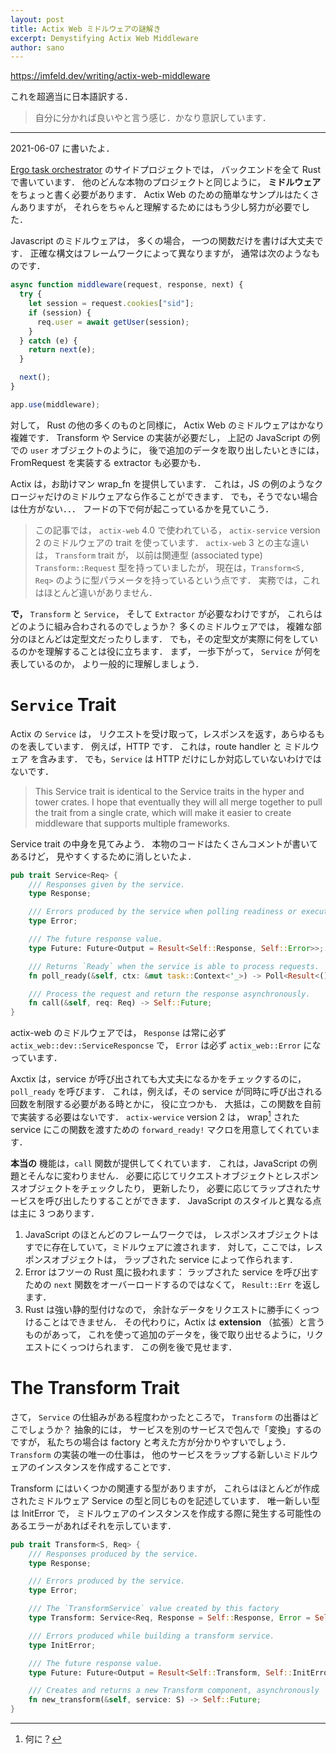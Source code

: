 ```yaml
---
layout: post
title: Actix Web ミドルウェアの謎解き
excerpt: Demystifying Actix Web Middleware
author: sano
---
```


<https://imfeld.dev/writing/actix-web-middleware>

これを超適当に日本語訳する．

> 自分に分かれば良いやと言う感じ．かなり意訳しています．

---

2021-06-07 に書いたよ．

[Ergo task orchestrator](https://github.com/dimfeld/ergo) のサイドプロジェクトでは，
バックエンドを全て Rust で書いています．
他のどんな本物のプロジェクトと同じように，
**ミドルウェア** をちょっと書く必要があります．
Actix Web のための簡単なサンプルはたくさんありますが，
それらをちゃんと理解するためにはもう少し努力が必要でした．

Javascript のミドルウェアは，
多くの場合，
一つの関数だけを書けば大丈夫です．
正確な構文はフレームワークによって異なりますが，
通常は次のようなものです．

```javascript
async function middleware(request, response, next) {
  try {
    let session = request.cookies["sid"];
    if (session) {
      req.user = await getUser(session);
    }
  } catch (e) {
    return next(e);
  }

  next();
}

app.use(middleware);
```

対して，
Rust の他の多くのものと同様に，
Actix Web のミドルウェアはかなり複雑です．
Transform や Service の実装が必要だし，
上記の JavaScript の例での `user` オブジェクトのように，
後で追加のデータを取り出したいときには，
FromRequest を実装する extractor も必要かも．

Actix は，お助けマン wrap_fn を提供しています．
これは，JS の例のようなクロージャだけのミドルウェアなら作ることができます．
でも，そうでない場合は仕方がない．．．
フードの下で何が起こっているかを見ていこう．

> この記事では，
> `actix-web` 4.0 で使われている，
> `actix-service` version 2 のミドルウェアの trait を使っています．
> `actix-web` 3 との主な違いは，
> `Transform` trait が，
> 以前は関連型 (associated type) `Transform::Request` 型を持っていましたが，
> 現在は，`Transform<S, Req>` のように型パラメータを持っているという点です．
> 実務では，これはほとんど違いがありません．

**で，**
`Transform` と `Service`，
そして `Extractor` が必要なわけですが，
これらはどのように組み合わされるのでしょうか？
多くのミドルウェアでは，
複雑な部分のほとんどは定型文だったりします．
でも，その定型文が実際に何をしているのかを理解することは役に立ちます．
まず，
一歩下がって，
`Service` が何を表しているのか，
より一般的に理解しましょう．

# `Service` Trait

Actix の `Service` は，
リクエストを受け取って，レスポンスを返す，あらゆるものを表しています．
例えば，HTTP です．
これは，route handler と ミドルウェア を含みます．
でも，`Service` は HTTP だけにしか対応していないわけではないです．

> This Service trait is identical to the Service traits in the hyper and tower crates.
> I hope that eventually they will all merge together to pull the trait from a single crate,
> which will make it easier to create middleware that supports multiple frameworks.

Service trait の中身を見てみよう．
本物のコードはたくさんコメントが書いてあるけど，
見やすくするために消しといたよ．

```rust
pub trait Service<Req> {
    /// Responses given by the service.
    type Response;

    /// Errors produced by the service when polling readiness or executing call.
    type Error;

    /// The future response value.
    type Future: Future<Output = Result<Self::Response, Self::Error>>;

    /// Returns `Ready` when the service is able to process requests.
    fn poll_ready(&self, ctx: &mut task::Context<'_>) -> Poll<Result<(), Self::Error>>;

    /// Process the request and return the response asynchronously.
    fn call(&self, req: Req) -> Self::Future;
}
```

actix-web のミドルウェアでは，
`Response` は常に必ず `actix_web::dev::ServiceResponcse` で，
`Error` は必ず `actix_web::Error` になっています．

Axctix は，service が呼び出されても大丈夫になるかをチェックするのに，
`poll_ready` を呼びます．
これは，例えば，その service が同時に呼び出される回数を制限する必要がある時とかに，
役に立つかも．
大抵は，この関数を自前で実装する必要はないです．
`actix-wervice` version 2 は，
wrap[^1] された service にこの関数を渡すための
`forward_ready!` マクロを用意してくれています．

**本当の** 機能は，`call` 関数が提供してくれています．
これは，JavaScript の例題とそんなに変わりません．
必要に応じてリクエストオブジェクトとレスポンスオブジェクトをチェックしたり，
更新したり，
必要に応じてラップされたサービスを呼び出したりすることができます．
JavaScript のスタイルと異なる点は主に 3 つあります．

1. JavaScript のほとんどのフレームワークでは，
   レスポンスオブジェクトはすでに存在していて，ミドルウェアに渡されます．
   対して，ここでは，レスポンスオブジェクトは，
   ラップされた service によって作られます．
2. Error はフツーの Rust 風に扱われます：
   ラップされた service を呼び出すための `next` 関数をオーバーロードするのではなくて，
   `Result::Err` を返します．
3. Rust は強い静的型付けなので，
   余計なデータをリクエストに勝手にくっつけることはできません．
   その代わりに，Actix は **extension** （拡張）と言うものがあって，
   これを使って追加のデータを，後で取り出せるように，リクエストにくっつけられます．
   この例を後で見せます．

[^1]: 何に？

# The Transform Trait

さて，
`Service` の仕組みがある程度わかったところで，
`Transform` の出番はどこでしょうか？
抽象的には，
サービスを別のサービスで包んで「変換」するのですが，
私たちの場合は factory と考えた方が分かりやすいでしょう．
`Transform` の実装の唯一の仕事は，
他のサービスをラップする新しいミドルウェアのインスタンスを作成することです．

Transform にはいくつかの関連する型がありますが，
これらはほとんどが作成されたミドルウェア Service の型と同じものを記述しています．
唯一新しい型は InitError で，
ミドルウェアのインスタンスを作成する際に発生する可能性のあるエラーがあればそれを示しています．

```rust
pub trait Transform<S, Req> {
    /// Responses produced by the service.
    type Response;

    /// Errors produced by the service.
    type Error;

    /// The `TransformService` value created by this factory
    type Transform: Service<Req, Response = Self::Response, Error = Self::Error>;

    /// Errors produced while building a transform service.
    type InitError;

    /// The future response value.
    type Future: Future<Output = Result<Self::Transform, Self::InitError>>;

    /// Creates and returns a new Transform component, asynchronously
    fn new_transform(&self, service: S) -> Self::Future;
}
```
